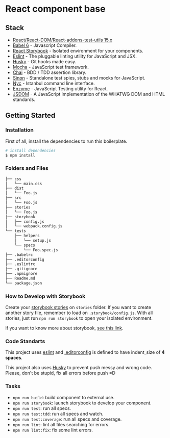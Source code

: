 # React component base

## Stack

- [React/React-DOM/React-addons-test-utils 15.x](https://facebook.github.io/react/)
- [Babel 6](https://babeljs.io/) - Javascript Compiler.
- [React Storybook](https://github.com/kadirahq/react-storybook) - Isolated environment for your components.
- [Eslint](http://eslint.org/) - The pluggable linting utility for JavaScript and JSX.
- [Husky](https://github.com/typicode/husky) - Git hooks made easy.
- [Mocha](https://mochajs.org/) - JavaScript test framework.
- [Chai](http://chaijs.com/) - BDD / TDD assertion library.
- [Sinon](http://sinonjs.org/) - Standalone test spies, stubs and mocks for JavaScript.
- [Nyc](https://github.com/istanbuljs/nyc) - Istanbul command line interface.
- [Enzyme](http://airbnb.io/enzyme/) - JavaScript Testing utility for React.
- [JSDOM](https://github.com/tmpvar/jsdom) - A JavaScript implementation of the WHATWG DOM and HTML standards.

## Getting Started

### Installation

First of all, install the dependencies to run this boilerplate.

```sh
# install dependencies
$ npm install
```

### Folders and Files

```sh
├── css
│   └── main.css
├── dist
│   └── Foo.js
├── src
│   └── Foo.js
├── stories
│   └── Foo.js
├── storybook
│   ├── config.js
│   └── webpack.config.js
└── tests
    ├── helpers
    │   └── setup.js
    └── specs
        └── Foo.spec.js
├── .babelrc
├── .editorconfig
├── .eslintrc
├── .gitignore
├── .npmignore
├── Readme.md
└── package.json
```

### How to Develop with Storybook

Create your [storybook stories](https://github.com/kadirahq/react-storybook/blob/master/docs/writing_stories.md) on `stories` folder. If you want to create another story file, remember to load on `.storybook/config.js`. With all stories, just run `npm run storybook` to open your isolated environment.

If you want to know more about storybook, [see this link](https://github.com/kadirahq/react-storybook).

### Code Standarts

This project uses [eslint](http://eslint.org/) and [.editorconfig](http://editorconfig.org/) is defined to have indent_size of **4 spaces**.

This project also uses [Husky](https://github.com/typicode/husky) to prevent push messy and wrong code. Please, don't be stupid, fix all errors before push =D

### Tasks

* `npm run build`: build component to external use.
* `npm run storybook`: launch storybook to develop your component.
* `npm run test`: run all specs.
* `npm run test:tdd`: run all specs and watch.
* `npm run test:coverage`: run all specs and coverage.
* `npm run lint`: lint all files searching for errors.
* `npm run lint:fix`: fix some lint errors.
